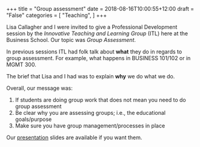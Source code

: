 +++
title = "Group assessment"
date = 2018-08-16T10:00:55+12:00
draft = "False"
categories = [ 
	"Teaching", 
	]
+++

Lisa Callagher and I were invited to give a Professional Development
session by the *Innovative Teaching and Learning Group* (ITL) here at
the Business School. Our topic was *Group Assessment*.

In previous sessions ITL had folk talk about **what** they do in
regards to group assessment. For example, what happens in BUSINESS
101/102 or in MGMT 300.

The brief that Lisa and I had was to explain **why** we do what we do.

Overall, our message was:

1. If students are doing group work that does not mean you need to do
   group assessment
2. Be clear why you are assessing groups; i.e., the educational
   goals/purpose
3. Make sure you have group management/processes in place

Our [presentation](/files/GroupAssessmentPD-2018.pdf "Presentation")
slides are available if you want them.
